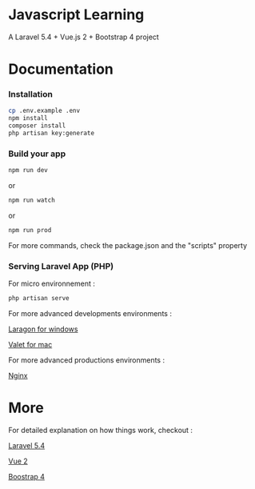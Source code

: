 # Javascript Learning

A Laravel 5.4 + Vue.js 2 + Bootstrap 4 project

# Documentation 

### Installation

``` bash
cp .env.example .env
npm install
composer install
php artisan key:generate
```

### Build your app

``` bash
npm run dev
```

or 

``` bash
npm run watch
```

or 

``` bash
npm run prod
```

For more commands, check the package.json and the "scripts" property

### Serving Laravel App (PHP)

For micro environnement : 

``` bash
php artisan serve
```


For more advanced developments environments : 

[Laragon for windows](https://laragon.org/)

[Valet for mac](https://laravel.com/docs/5.4/valet)

For more advanced productions environments : 

[Nginx](https://www.nginx.com/resources/wiki/)

# More 
For detailed explanation on how things work, checkout : 

[Laravel 5.4](laravel.com/docs/5.4)

[Vue 2](https://vuejs.org/v2/guide/)

[Boostrap 4](https://v4-alpha.getbootstrap.com/)
